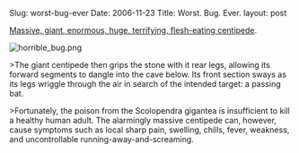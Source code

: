 Slug: worst-bug-ever
Date: 2006-11-23
Title: Worst. Bug. Ever.
layout: post

[Massive, giant, enormous, huge, terrifying, flesh-eating centipede](http://www.damninteresting.com/?p=605).

<img alt="horrible_bug.png" class="at-xid-6a010534988cd3970b0120a5b365d4970c" id="image2413" src="http://steveivy.typepad.com/.a/6a010534988cd3970b0120a5b365d4970c-pi" />

&gt;The giant centipede then grips the stone with it rear legs, allowing its forward segments to dangle into the cave below. Its front section sways as its legs wriggle through the air in search of the intended target: a passing bat.

&gt;Fortunately, the poison from the Scolopendra gigantea is insufficient to kill a healthy human adult. The alarmingly massive centipede can, however, cause symptoms such as local sharp pain, swelling, chills, fever, weakness, and uncontrollable running-away-and-screaming.
